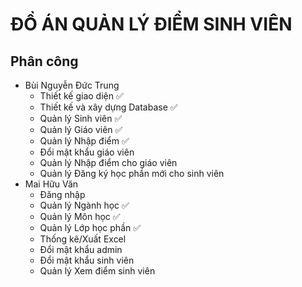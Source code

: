 # ĐỒ ÁN QUẢN LÝ ĐIỂM SINH VIÊN
## Phân công
- Bùi Nguyễn Đức Trung
  - Thiết kế giao diện :white_check_mark: 
  - Thiết kế và xây dựng Database :white_check_mark: 
  - Quản lý Sinh viên :white_check_mark: 
  - Quản lý Giáo viên :white_check_mark: 
  - Quản lý Nhập điểm :white_check_mark: 
  - Đổi mật khẩu giáo viên
  - Quản lý Nhập điểm cho giáo viên
  - Quản lý Đăng ký học phần mới cho sinh viên
- Mai Hữu Văn
  - Đăng nhập
  - Quản lý Ngành học :white_check_mark: 
  - Quản lý Môn học :white_check_mark: 
  - Quản lý Lớp học phần :white_check_mark: 
  - Thống kê/Xuất Excel 
  - Đổi mật khẩu admin
  - Đổi mật khẩu sinh viên
  - Quản lý Xem điểm sinh viên

